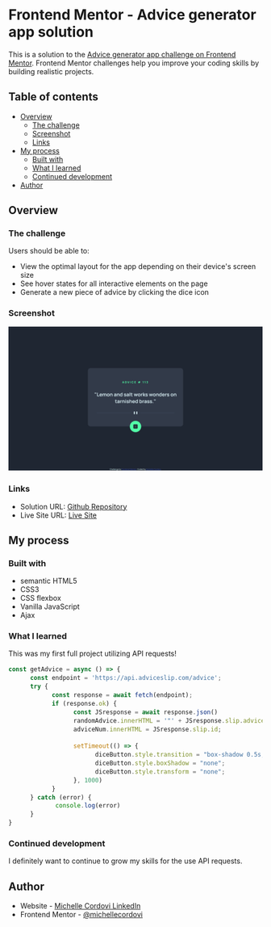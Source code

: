 # Frontend Mentor - Advice generator app solution

This is a solution to the [Advice generator app challenge on Frontend Mentor](https://www.frontendmentor.io/challenges/advice-generator-app-QdUG-13db). Frontend Mentor challenges help you improve your coding skills by building realistic projects.

## Table of contents

- [Overview](#overview)
  - [The challenge](#the-challenge)
  - [Screenshot](#screenshot)
  - [Links](#links)
- [My process](#my-process)
  - [Built with](#built-with)
  - [What I learned](#what-i-learned)
  - [Continued development](#continued-development)
- [Author](#author)


## Overview

### The challenge

Users should be able to:

- View the optimal layout for the app depending on their device's screen size
- See hover states for all interactive elements on the page
- Generate a new piece of advice by clicking the dice icon

### Screenshot

![](./images/final_desktop_screenshot.png)

### Links

- Solution URL: [Github Repository](https://github.com/michellecordovi/APIAdviceGenerator)
- Live Site URL: [Live Site](https://michellecordovi.github.io/APIAdviceGenerator/)

## My process

### Built with

- semantic HTML5
- CSS3
- CSS flexbox
- Vanilla JavaScript
- Ajax


### What I learned

This was my first full project utilizing API requests!

```js
const getAdvice = async () => {
      const endpoint = 'https://api.adviceslip.com/advice';
      try {
            const response = await fetch(endpoint);
            if (response.ok) {
                  const JSresponse = await response.json()
                  randomAdvice.innerHTML = '"' + JSresponse.slip.advice + '"';
                  adviceNum.innerHTML = JSresponse.slip.id;
                  
                  setTimeout(() => {
                        diceButton.style.transition = "box-shadow 0.5s, transform 0s";
                        diceButton.style.boxShadow = "none";
                        diceButton.style.transform = "none";
                  }, 1000)
            }
      } catch (error) {
             console.log(error)
      }
}

```

### Continued development

I definitely want to continue to grow my skills for the use API requests.


## Author

- Website - [Michelle Cordovi LinkedIn](https://www.linkedin.com/in/michelle-cordovi-dpt-35588683/)
- Frontend Mentor - [@michellecordovi](https://www.frontendmentor.io/profile/michellecordovi)

